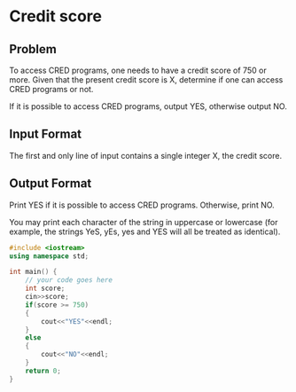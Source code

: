 # Credit score
## Problem
To access CRED programs, one needs to have a credit score of 750 or more.
Given that the present credit score is X, determine if one can access CRED programs or not.

If it is possible to access CRED programs, output YES, otherwise output NO.

## Input Format
The first and only line of input contains a single integer X, the credit score.

## Output Format
Print YES if it is possible to access CRED programs. Otherwise, print NO.

You may print each character of the string in uppercase or lowercase (for example, the strings YeS, yEs, yes and YES will all be treated as identical).

```cpp
#include <iostream>
using namespace std;

int main() {
	// your code goes here
	int score;
	cin>>score;
	if(score >= 750)
	{
	    cout<<"YES"<<endl;
	}
	else
	{
	    cout<<"NO"<<endl;
	}
	return 0;
}

```